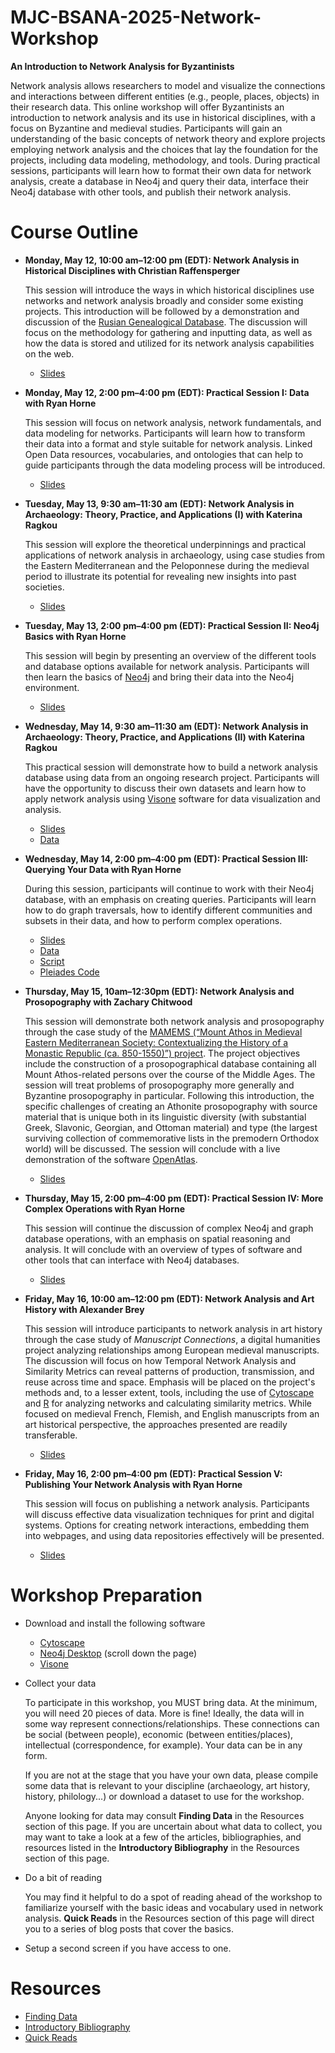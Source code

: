 # MJC-BSANA-2025-Network-Workshop
**An Introduction to Network Analysis for Byzantinists**

Network analysis allows researchers to model and visualize the connections and interactions between different entities (e.g., people, places, objects) in their research data. This online workshop will offer Byzantinists an introduction to network analysis and its use in historical disciplines, with a focus on Byzantine and medieval studies. Participants will gain an understanding of the basic concepts of network theory and explore projects employing network analysis and the choices that lay the foundation for the projects, including data modeling, methodology, and tools. During practical sessions, participants will learn how to format their own data for network analysis, create a database in Neo4j and query their data, interface their Neo4j database with other tools, and publish their network analysis.
# Course Outline
- **Monday, May 12, 10:00 am–12:00 pm (EDT): Network Analysis in Historical Disciplines with Christian Raffensperger**
  
  This session will introduce the ways in which historical disciplines use networks and network analysis broadly and consider some existing projects. This introduction will be followed by a demonstration and discussion of the [Rusian Genealogical Database](https://www.gis.huri.harvard.edu/rus-genealogy). The discussion will focus on the methodology for gathering and inputting data, as well as how the data is stored and utilized for its network analysis capabilities on the web.

  - [Slides](https://github.com/Mary-Jaharis-Center/MJC-BSANA-2025-Network-Workshop/blob/main/Raffensperger%20Slides.pdf)

- **Monday, May 12, 2:00 pm–4:00 pm (EDT): Practical Session I: Data with Ryan Horne**
  
  This session will focus on network analysis, network fundamentals, and data modeling for networks. Participants will learn how to transform their data into a format and style suitable for network analysis. Linked Open Data resources, vocabularies, and ontologies that can help to guide participants through the data modeling process will be introduced.

  - [Slides](https://github.com/Mary-Jaharis-Center/MJC-BSANA-2025-Network-Workshop/blob/main/Practical_Session%20I_%20Data.pdf)

- **Tuesday, May 13, 9:30 am–11:30 am (EDT): Network Analysis in Archaeology: Theory, Practice, and Applications (I) with Katerina Ragkou**
  
  This session will explore the theoretical underpinnings and practical applications of network analysis in archaeology, using case studies from the Eastern Mediterranean and the Peloponnese during the medieval period to illustrate its potential for revealing new insights into past societies.

  - [Slides](https://github.com/Mary-Jaharis-Center/MJC-BSANA-2025-Network-Workshop/blob/main/Ragkou_session_1.pdf)

- **Tuesday, May 13, 2:00 pm–4:00 pm (EDT): Practical Session II: Neo4j Basics with Ryan Horne**
  
  This session will begin by presenting an overview of the different tools and database options available for network analysis. Participants will then learn the basics of [Neo4j](https://neo4j.com/product/neo4j-graph-database/) and bring their data into the Neo4j environment.

    - [Slides](https://github.com/Mary-Jaharis-Center/MJC-BSANA-2025-Network-Workshop/blob/main/Practical_Session%20II_%20Neo4j.pdf)

- **Wednesday, May 14, 9:30 am–11:30 am (EDT): Network Analysis in Archaeology: Theory, Practice, and Applications (II) with Katerina Ragkou**

  This practical session will demonstrate how to build a network analysis database using data from an ongoing research project. Participants will have the opportunity to discuss their own datasets and learn how to apply network analysis using [Visone](https://visone.ethz.ch/) software for data visualization and analysis.

  - [Slides](https://github.com/Mary-Jaharis-Center/MJC-BSANA-2025-Network-Workshop/blob/main/Ragkou_session_II.pdf)
  - [Data](https://github.com/Mary-Jaharis-Center/MJC-BSANA-2025-Network-Workshop/blob/main/Ragkou%20data%20files.zip)

- **Wednesday, May 14, 2:00 pm–4:00 pm (EDT): Practical Session III: Querying Your Data with Ryan Horne**
  
  During this session, participants will continue to work with their Neo4j database, with an emphasis on creating queries. Participants will learn how to do graph traversals, how to identify different communities and subsets in their data, and how to perform complex operations.

  - [Slides](https://github.com/Mary-Jaharis-Center/MJC-BSANA-2025-Network-Workshop/blob/main/Practical_Session_III.pdf)
  - [Data](https://github.com/Mary-Jaharis-Center/MJC-BSANA-2025-Network-Workshop/blob/main/Practical_Session_III_Data.zip)
  - [Script](https://github.com/Mary-Jaharis-Center/MJC-BSANA-2025-Network-Workshop/blob/main/basic-script.txt)
  - [Pleiades Code](https://github.com/Mary-Jaharis-Center/MJC-BSANA-2025-Network-Workshop/blob/main/pleiades_code.txt)

- **Thursday, May 15, 10am–12:30pm (EDT): Network Analysis and Prosopography with Zachary Chitwood**
  
  This session will demonstrate both network analysis and prosopography through the case study of the [MAMEMS (“Mount Athos in Medieval Eastern Mediterranean Society: Contextualizing the History of a Monastic Republic (ca. 850-1550)”) project](https://discover-mamems.openatlas.eu/). The project objectives include the construction of a prosopographical database containing all Mount Athos-related persons over the course of the Middle Ages. The session will treat problems of prosopography more generally and Byzantine prosopography in particular. Following this introduction, the specific challenges of creating an Athonite prosopography with source material that is unique both in its linguistic diversity (with substantial Greek, Slavonic, Georgian, and Ottoman material) and type (the largest surviving collection of commemorative lists in the premodern Orthodox world) will be discussed. The session will conclude with a live demonstration of the software [OpenAtlas](https://openatlas.eu/).

  - [Slides](https://github.com/Mary-Jaharis-Center/MJC-BSANA-2025-Network-Workshop/blob/main/Chitwood_Network_Analysis_and%20_Prosopography%2C%20Mary%20Jaharis%20Workshop.pdf)

- **Thursday, May 15, 2:00 pm–4:00 pm (EDT): Practical Session IV: More Complex Operations with Ryan Horne**

  This session will continue the discussion of complex Neo4j and graph database operations, with an emphasis on spatial reasoning and analysis. It will conclude with an overview of types of software and other tools that can interface with Neo4j databases.

  - [Slides](https://github.com/Mary-Jaharis-Center/MJC-BSANA-2025-Network-Workshop/blob/main/Practical_Session_IV.pdf)

- **Friday, May 16, 10:00 am–12:00 pm (EDT): Network Analysis and Art History with Alexander Brey**

  This session will introduce participants to network analysis in art history through the case study of _Manuscript Connections_, a digital humanities project analyzing relationships among European medieval manuscripts. The discussion will focus on how Temporal Network Analysis and Similarity Metrics can reveal patterns of production, transmission, and reuse across time and space. Emphasis will be placed on the project's methods and, to a lesser extent, tools, including the use of [Cytoscape](https://cytoscape.org/) and [R](https://www.r-project.org/) for analyzing networks and calculating similarity metrics. While focused on medieval French, Flemish, and English manuscripts from an art historical perspective, the approaches presented are readily transferable.

  - [Slides](https://github.com/Mary-Jaharis-Center/MJC-BSANA-2025-Network-Workshop/blob/main/Brey_Slides_Abbreviated.pdf)

- **Friday, May 16, 2:00 pm–4:00 pm (EDT): Practical Session V: Publishing Your Network Analysis with Ryan Horne**

  This session will focus on publishing a network analysis. Participants will discuss effective data visualization techniques for print and digital systems. Options for creating network interactions, embedding them into webpages, and using data repositories effectively will be presented.

  - [Slides](https://github.com/Mary-Jaharis-Center/MJC-BSANA-2025-Network-Workshop/blob/main/Practical_Session_%20V.pdf)
# Workshop Preparation
- Download and install the following software
  - [Cytoscape](https://cytoscape.org/download.html)
  - [Neo4j Desktop](https://neo4j.com/deployment-center/) (scroll down the page)
  - [Visone](https://visone.ethz.ch/html/download.html)
- Collect your data
  
  To participate in this workshop, you MUST bring data. At the minimum, you will need 20 pieces of data. More is fine! Ideally, the data will in some way represent connections/relationships. These connections can be social (between people), economic (between entities/places), intellectual (correspondence, for example). Your data can be in any form.

  If you are not at the stage that you have your own data, please compile some data that is relevant to your discipline (archaeology, art history, history, philology...) or download a dataset to use for the workshop.

  Anyone looking for data may consult **Finding Data** in the Resources section of this page. If you are uncertain about what data to collect, you may want to take a look at a few of the articles, bibliographies, and resources listed in the **Introductory Bibliography** in the Resources section of this page.
- Do a bit of reading
  
  You may find it helpful to do a spot of reading ahead of the workshop to familiarize yourself with the basic ideas and vocabulary used in network analysis. **Quick Reads** in the Resources section of this page will direct you to a series of blog posts that cover the basics.
- Setup a second screen if you have access to one.
# Resources
- [Finding Data](https://github.com/Mary-Jaharis-Center/MJC-BSANA-2025-Network-Workshop/blob/main/Finding_Data.pdf)
- [Introductory Bibliography](https://github.com/Mary-Jaharis-Center/MJC-BSANA-2025-Network-Workshop/blob/main/Introductory_Bibliography.pdf)
- [Quick Reads](https://github.com/Mary-Jaharis-Center/MJC-BSANA-2025-Network-Workshop/blob/main/Quick_Reads.pdf)
